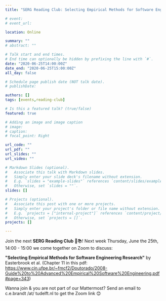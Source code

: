 ```yaml
---
title: "SERG Reading Club: Selecting Empirical Methods for Software Engineering Research"

# event: 
# event_url: 

location: Online

summary: ""
# abstract: ""

# Talk start and end times.
# End time can optionally be hidden by prefixing the line with `#`.
date: "2020-06-25T14:00:00Z"
date_end: "2020-06-25T15:00:00Z"
all_day: false

# Schedule page publish date (NOT talk date).
# publishDate:

authors: []
tags: [events,reading-club]

# Is this a featured talk? (true/false)
featured: true

# Adding an image and image caption
# image:
# caption: 
# focal_point: Right

url_code: ""
url_pdf: ""
url_slides: ""
url_video: ""

# Markdown Slides (optional).
#   Associate this talk with Markdown slides.
#   Simply enter your slide deck's filename without extension.
#   E.g. `slides = "example-slides"` references `content/slides/example-slides.md`.
#   Otherwise, set `slides = ""`.
slides: []

# Projects (optional).
#   Associate this post with one or more projects.
#   Simply enter your project's folder or file name without extension.
#   E.g. `projects = ["internal-project"]` references `content/project/deep-learning/index.md`.
#   Otherwise, set `projects = []`.
projects: []

---
```



Join the next **SERG Reading Club** 📖📚!
Next week Thursday, June the 25th, 14:00 - 15:00 we come together on Zoom to discuss:

**"Selecting Empirical Methods for Software Engineering Research"** by Easterbrook et al. (Chapter 11 in this pdf: https://www.cin.ufpe.br/~fmcf2/Doutorado/2008-Guide%20to%20Advanced%20Empirical%20Software%20Engineering.pdf#page=343)

Wanna join & you are not part of our Mattermost?
Send an email to c.e.brandt /at/ tudelft.nl to get the Zoom link 😊

